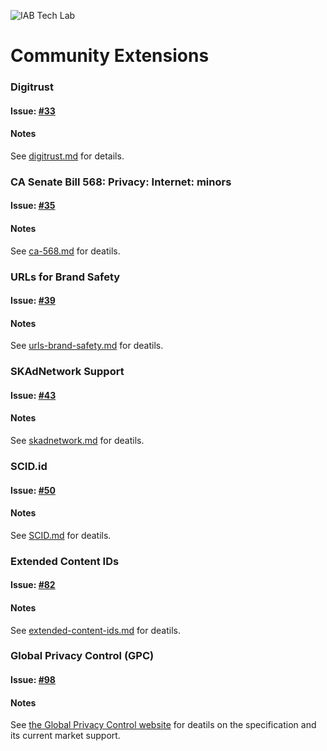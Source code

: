 ![IAB Tech Lab](https://drive.google.com/uc?id=10yoBoG5uRETSXRrnJPUDuONujvADrSG1)

# **Community Extensions**


### Digitrust

#### Issue: [#33](https://github.com/InteractiveAdvertisingBureau/openrtb/issues/33)

#### Notes

See [digitrust.md](digitrust.md) for details.

### CA Senate Bill 568: Privacy: Internet: minors

#### Issue: [#35](https://github.com/InteractiveAdvertisingBureau/openrtb/issues/35)

#### Notes

See [ca-568.md](ca-568.md) for deatils.

### URLs for Brand Safety

#### Issue: [#39](https://github.com/InteractiveAdvertisingBureau/openrtb/issues/39)

#### Notes

See [urls-brand-safety.md](urls-brand-safety.md) for deatils.

### SKAdNetwork Support

#### Issue: [#43](https://github.com/InteractiveAdvertisingBureau/openrtb/issues/43)

#### Notes

See [skadnetwork.md](skadnetwork.md) for deatils.

### SCID.id

#### Issue: [#50](https://github.com/InteractiveAdvertisingBureau/openrtb/issues/50)

#### Notes

See [SCID.md](SCID.md) for deatils.

### Extended Content IDs

#### Issue: [#82](https://github.com/InteractiveAdvertisingBureau/openrtb/issues/82)

#### Notes

See [extended-content-ids.md](extended-content-ids.md) for deatils.

### Global Privacy Control (GPC)

#### Issue: [#98](https://github.com/InteractiveAdvertisingBureau/openrtb/issues/98)

#### Notes

See [the Global Privacy Control website](https://globalprivacycontrol.org/) for deatils on the specification and its current market support.
